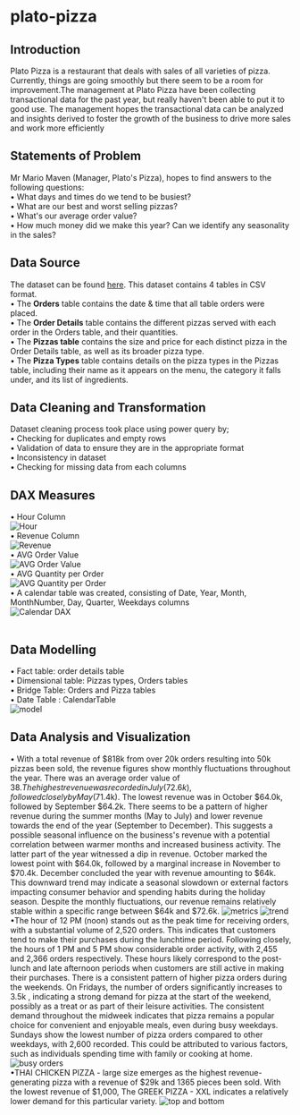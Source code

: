 # plato-pizza
## Introduction
Plato Pizza is a restaurant that deals with sales of all varieties of pizza. Currently, things are going smoothly but there seem to be a room for improvement.The management at Plato Pizza have been collecting transactional data for the past year, but really haven't been able to put it to good use. The management hopes the  transactional data can be analyzed and insights derived to foster the growth of the business to drive more sales and work more efficiently

## Statements of Problem
Mr Mario Maven (Manager, Plato's Pizza), hopes to find answers to the following questions:<br> 
• What days and times do we tend to be busiest? <br> 
• What are our best and worst selling pizzas? <br> 
• What's our average order value? <br> 
• How much money did we make this year? Can we identify any seasonality in the sales?<br> 

## Data Source
The dataset can be found [here](https://drive.google.com/drive/folders/1sT5AReif21UXjW1kICtZPrBb8yshNSOs). This dataset contains 4 tables in CSV format.<br> 
• The **Orders** table contains the date & time that all table orders were placed.<br> 
• The **Order Details** table contains the different pizzas served with each order in the Orders table, and their quantities.<br> 
• The **Pizzas table** contains the size and price for each distinct pizza in the Order Details table, as well as its broader pizza type.<br> 
• The **Pizza Types** table contains details on the pizza types in the Pizzas table, including their name as it appears on the menu, the category it falls under, and its list of ingredients.<br> 

## Data Cleaning and Transformation
Dataset cleaning process took place using power query by;<br> 
• Checking for duplicates and empty rows<br>
• Validation of data to ensure they are in the appropriate format<br>
• Inconsistency in dataset<br>
• Checking for missing data from each columns<br>

## DAX Measures 
• Hour Column <br>
![Hour](https://github.com/anibihakeem/plato-pizza/assets/105971924/2d7b6755-1591-4fef-bc82-bd06bb112a4f) <br>
• Revenue Column <br>
![Revenue](https://github.com/anibihakeem/plato-pizza/assets/105971924/1385119e-fac5-4494-8d7a-0f12a1b9b11f)<br>
• AVG Order Value <br>
![AVG Order Value](https://github.com/anibihakeem/plato-pizza/assets/105971924/fd6159f4-637c-4b6f-91d0-ffaddfe28c49)<br>
• AVG Quantity per Order <br>
![AVG Quantity per Order](https://github.com/anibihakeem/plato-pizza/assets/105971924/b4e8650a-ca65-47e5-857a-c045b5cc92ac)<br>
• A calendar table was created, consisting of Date, Year, Month, MonthNumber, Day, Quarter, Weekdays columns<br>
![Calendar DAX](https://github.com/anibihakeem/plato-pizza/assets/105971924/226b636a-40a9-402a-8f11-e608fd28c345)<br>
<br>

## Data Modelling
• Fact table: order details table <br> 
• Dimensional table: Pizzas types, Orders tables<br> 
• Bridge Table: Orders and Pizza tables<br> 
• Date Table : CalendarTable<br> 
![model](https://github.com/anibihakeem/plato-pizza/assets/105971924/25fd3ae5-2591-4046-91f2-01f2d691fe28)

## Data Analysis and Visualization
• With a total revenue of $818k from over 20k orders resulting into 50k pizzas been sold, the revenue figures show monthly fluctuations throughout the year. There was an average order value of $38.  The highest revenue was recorded in July (72.6k), followed closely by May ($71.4k). The lowest revenue was in October $64.0k, followed by September $64.2k. There seems to be a pattern of higher revenue during the summer months (May to July) and lower revenue towards the end of the year (September to December). This suggests a possible seasonal influence on the business's revenue with a potential correlation between warmer months and increased business activity. The latter part of the year witnessed a dip in revenue. October marked the lowest point with $64.0k, followed by a marginal increase in November to $70.4k. December concluded the year with revenue amounting to $64k. This downward trend may indicate a seasonal slowdown or external factors impacting consumer behavior and spending habits during the holiday season. Despite the monthly fluctuations, our revenue remains relatively stable within a specific range between $64k and $72.6k. 
![metrics](https://github.com/anibihakeem/plato-pizza/assets/105971924/202cc682-1da9-4a92-adef-24e820436a44)
![trend](https://github.com/anibihakeem/plato-pizza/assets/105971924/7a032e73-7f00-44a2-a380-81f9e625de76) <br>
•The hour of 12 PM (noon) stands out as the peak time for receiving orders, with a substantial volume of 2,520 orders. This indicates that customers tend to make their purchases during the lunchtime period. Following closely, the hours of 1 PM and 5 PM show considerable order activity, with 2,455 and 2,366 orders respectively. These hours likely correspond to the post-lunch and late afternoon periods when customers are still active in making their purchases. There is a consistent pattern of higher pizza orders during the weekends. On Fridays, the number of orders significantly increases to 3.5k , indicating a strong demand for pizza at the start of the weekend, possibly as a treat or as part of their leisure activities. The consistent demand throughout the midweek indicates that pizza remains a popular choice for convenient and enjoyable meals, even during busy weekdays. Sundays show the lowest number of pizza orders compared to other weekdays, with 2,600 recorded. This could be attributed to various factors, such as individuals spending time with family or cooking at home.
![busy orders](https://github.com/anibihakeem/plato-pizza/assets/105971924/6d079986-14cb-4a4e-a15d-4fbe9c3fc3da)<br>
•THAI CHICKEN PIZZA - large size emerges as the highest revenue-generating pizza with a revenue of $29k and 1365 pieces been sold. With the lowest revenue of $1,000, The GREEK PIZZA - XXL  indicates a relatively lower demand for this particular variety.
![top and bottom](https://github.com/anibihakeem/plato-pizza/assets/105971924/57a58ca3-c30a-404b-9214-2969caf30100) <br>

##




